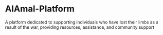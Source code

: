﻿# AlAmal-Platform
 A platform dedicated to supporting individuals who have lost their limbs as a result of the war, providing resources, assistance, and community support

